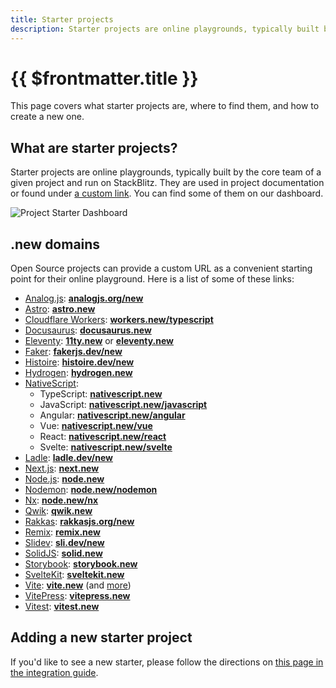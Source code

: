 ```yaml
---
title: Starter projects
description: Starter projects are online playgrounds, typically built by the core team of a given project and run on StackBlitz.
---
```


# {{ $frontmatter.title }}

This page covers what starter projects are, where to find them, and how to create a new one.

## What are starter projects?

Starter projects are online playgrounds, typically built by the core team of a given project and run on StackBlitz. They are used in project documentation or found under [a custom link](#new-domains). You can find some of them on our dashboard.

![Project Starter Dashboard](/doc_images/project-starters.png)

## .new domains

Open Source projects can provide a custom URL as a convenient starting point for their online playground. Here is a list of some of these links:

- [Analog.js](https://analogjs.org): **[analogjs.org/new](https://analogjs.org/new)**
- [Astro](https://astro.build/): **[astro.new](https://astro.new/)**
- [Cloudflare Workers](https://workers.cloudflare.com/): **[workers.new/typescript](https://workers.new/typescript)**
- [Docusaurus](https://docusaurus.io/): **[docusaurus.new](https://docusaurus.new/)**
- [Eleventy](https://www.11ty.dev/): **[11ty.new](https://11ty.new)** or **[eleventy.new](https://eleventy.new)**
- [Faker](https://fakerjs.dev): **[fakerjs.dev/new](https://fakerjs.dev/new)**
- [Histoire](https://histoire.dev): **[histoire.dev/new](https://histoire.dev/new)**
- [Hydrogen](https://hydrogen.shopify.dev/): **[hydrogen.new](https://hydrogen.new)**
- [NativeScript](https://nativescript.org/):
  - TypeScript: **[nativescript.new](https://nativescript.new)**
  - JavaScript: **[nativescript.new/javascript](https://nativescript.new/javascript)**
  - Angular: **[nativescript.new/angular](https://nativescript.new/angular)**
  - Vue: **[nativescript.new/vue](https://nativescript.new/vue)**
  - React: **[nativescript.new/react](https://nativescript.new/react)**
  - Svelte: **[nativescript.new/svelte](https://nativescript.new/svelte)**
- [Ladle](https://ladle.dev): **[ladle.dev/new](https://ladle.dev/new)**
- [Next.js](https://nextjs.org/): **[next.new](https://nextjs.new/)**
- [Node.js](https://nodejs.org/): **[node.new](https://node.new)**
- [Nodemon](https://nodemon.io/): **[node.new/nodemon](http://node.new/nodemon)**
- [Nx](https://nx.dev/): **[node.new/nx](https://node.new/nx)**
- [Qwik](https://qwik.builder.io/): **[qwik.new](http://qwik.new/)**
- [Rakkas](https://rakkasjs.org): **[rakkasjs.org/new](https://rakkasjs.org/new)**
- [Remix](https://remix.run/): **[remix.new](https://remix.new)**
- [Slidev](https://sli.dev): **[sli.dev/new](https://sli.dev/new)**
- [SolidJS](https://solidjs.com): **[solid.new](https://solid.new)**
- [Storybook](https://storybook.js.org/): **[storybook.new](https://storybook.new)**
- [SvelteKit](https://kit.svelte.dev/): **[sveltekit.new](https://sveltekit.new)**
- [Vite](https://vitejs.dev/): **[vite.new](https://vite.new)** (and [more](https://vitejs.dev/guide/#trying-vite-online))
- [VitePress](https://vitepress.vuejs.org/): **[vitepress.new](https://vitepress.new)**
- [Vitest](https://vitest.dev/): **[vitest.new](https://vitest.new)**

## Adding a new starter project

If you'd like to see a new starter, please follow the directions on [this page in the integration guide](/guides/integration/open-from-github#set-up-the-main-starter-url).
